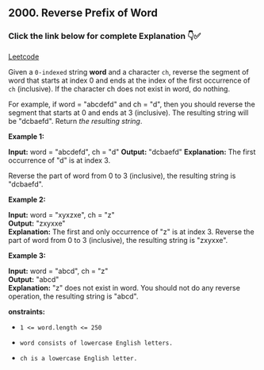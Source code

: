 ## 2000. Reverse Prefix of Word

### Click the link below for complete Explanation 👇✅

[Leetcode]()

Given a ``0-indexed`` string __word__ and a character ``ch``, reverse the segment of word that starts at index 0 and ends at the index of the first occurrence of ``ch`` (inclusive). If the character ch does not exist in word, do nothing.

For example, if word = "abcdefd" and ch = "d", then you should reverse the segment that starts at 0 and ends at 3 (inclusive). The resulting string will be "dcbaefd".
Return *the resulting string*.

 

**Example 1:**

**Input:** word = "abcdefd", ch = "d"
**Output:** "dcbaefd"
**Explanation:** The first occurrence of "d" is at index 3. 

Reverse the part of word from 0 to 3 (inclusive), the resulting string is "dcbaefd".

**Example 2:**

**Input:** word = "xyxzxe", ch = "z" <br>
**Output:** "zxyxxe" <br>
**Explanation:** The first and only occurrence of "z" is at index 3.
Reverse the part of word from 0 to 3 (inclusive), the resulting string is "zxyxxe".

**Example 3:**

**Input:** word = "abcd", ch = "z" <br>
**Output:** "abcd"  <br>
**Explanation:** "z" does not exist in word.
You should not do any reverse operation, the resulting string is "abcd".
 

**onstraints:**

- ``1 <= word.length <= 250``

- ``word consists of lowercase English letters.``

- ``ch is a lowercase English letter.``